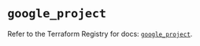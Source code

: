 # `google_project`

Refer to the Terraform Registry for docs: [`google_project`](https://registry.terraform.io/providers/hashicorp/google-beta/6.13.0/docs/resources/google_project).
